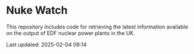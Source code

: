 # Nuke Watch

This repository includes code for retrieving the latest information available on the output of EDF nuclear power plants in the UK.

Last updated: 2025-02-04 09:14
